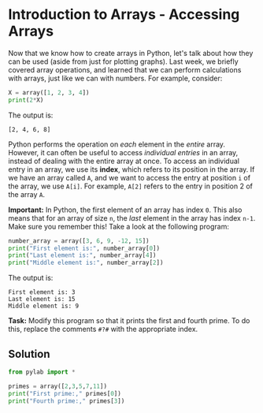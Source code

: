 # Introduction to Arrays - Accessing Arrays

Now that we know how to create arrays in Python, let's talk about how they can be used (aside from just for plotting graphs). Last week, we briefly covered array operations, and learned that we can perform calculations with arrays, just like we can with numbers. For example, consider:

```python
X = array([1, 2, 3, 4])
print(2*X)
```

The output is:

```
[2, 4, 6, 8]
```

Python performs the operation on *each* element in the *entire* array. However, it can often be useful to access *individual entries* in an array, instead of dealing with the entire array at once. To access an individual entry in an array, we use its **index**, which refers to its position in the array. If we have an array called `A`, and we want to access the entry at position `i` of the array, we use `A[i]`. For example, `A[2]` refers to the entry in position 2 of the array `A`.

**Important:** In Python, the first element of an array has index `0`. This also means that for an array of size `n`, the *last* element in the array has index `n-1`. Make sure you remember this! Take a look at the following program:

```python
number_array = array([3, 6, 9, -12, 15])
print("First element is:", number_array[0])
print("Last element is:", number_array[4])
print("Middle element is:", number_array[2])
```

The output is:

```
First element is: 3
Last element is: 15
Middle element is: 9
```

**Task:** Modify this program so that it prints the first and fourth prime. To do this, replace the comments `#?#` with the appropriate index.

## Solution
```python
from pylab import *

primes = array([2,3,5,7,11])
print("First prime:," primes[0])
print("Fourth prime:," primes[3])
```

